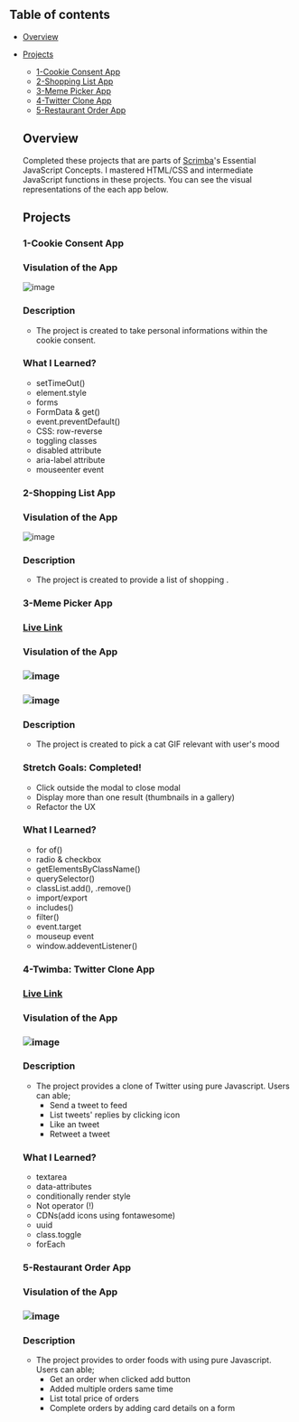 ## Table of contents

- [Overview](#overview)

- [Projects](#projects)

  - [1-Cookie Consent App](#nft-site)
  - [2-Shopping List App](#shopping-list)
  - [3-Meme Picker App](#meme-picker)
  - [4-Twitter Clone App](#twitter-clone)
  - [5-Restaurant Order App](#twitter-clone)


  ## Overview

  Completed these projects that are parts of [Scrimba](https://scrimba.com/learn/frontend/)'s Essential JavaScript Concepts.  I mastered HTML/CSS and intermediate JavaScript functions in these projects.
  You can see the visual representations of the each app below.

  ## Projects

  ### 1-Cookie Consent App
  
  ### Visulation of the App


  ![image](./1-cookie-consent-app/cookie-consent.png)
  
  ### Description

  - The project is created to take personal informations within the cookie consent.

 
  ### What I Learned?
  

  - setTimeOut()
  - element.style
  - forms
  - FormData & get()
  - event.preventDefault()
  - CSS: row-reverse
  - toggling classes
  - disabled attribute
  - aria-label attribute
  - mouseenter event
  
  
  ### 2-Shopping List App
  
  ### Visulation of the App


  ![image](./2-shopping-list-app/shopping-list.png)
  
  ### Description

  - The project is created to provide a list of shopping .

  
  
  ### 3-Meme Picker App
  
  ### [Live Link](https://scrimba-meme-picker.netlify.app/)
  
  ### Visulation of the App


  ### ![image](./3-meme-picker-app/picker.png)
  ### ![image](./3-meme-picker-app/pick2.png)
  
  ### Description

  - The project is created to pick a cat GIF relevant with user's mood
  
  ### Stretch Goals: Completed!
  
  - Click outside the modal to close modal
  - Display more than one result (thumbnails in a gallery)
  - Refactor the UX
  

 
  ### What I Learned?
  

  - for of()
  - radio & checkbox
  - getElementsByClassName()
  - querySelector()
  - classList.add(), .remove()
  - import/export
  - includes()
  - filter()
  - event.target
  - mouseup event
  - window.addeventListener()
  
  
  ### 4-Twimba: Twitter Clone App
  
  ### [Live Link](https://scrimba-twitter-clone.netlify.app/)
  
  ### Visulation of the App


  ### ![image](./4-twitter-clone/twitter-clone.png)
  
  ### Description

  - The project provides a clone of Twitter using pure Javascript. Users can able;
    - Send a tweet to feed
    - List tweets' replies by clicking icon
    - Like an tweet
    - Retweet a tweet
  

 
  ### What I Learned?
  

  - textarea
  - data-attributes
  - conditionally render style
  - Not operator (!)
  - CDNs(add icons using fontawesome)
  - uuid
  - class.toggle
  - forEach
  
  
   
  ### 5-Restaurant Order App
  
  ### Visulation of the App


  ### ![image](./5-restaurant-ordering-app/orders.png)
  
  ### Description

  - The project provides to order foods with using pure Javascript. Users can able;
    - Get an order when clicked add button
    - Added multiple orders same time
    - List total price of orders
    - Complete orders by adding card details on a form
  





  
  
